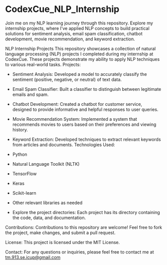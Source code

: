 # CodexCue_NLP_Internship
Join me on my NLP learning journey through this repository. Explore my internship projects, where I've applied NLP concepts to build practical solutions for sentiment analysis, email spam classification, chatbot development, movie recommendation, and keyword extraction.

NLP Internship Projects
This repository showcases a collection of natural language processing (NLP) projects I completed during my internship at CodexCue. These projects demonstrate my ability to apply NLP techniques to various real-world tasks.
Projects:
 * Sentiment Analysis: Developed a model to accurately classify the sentiment (positive, negative, or neutral) of text data.
 * Email Spam Classifier: Built a classifier to distinguish between legitimate emails and spam.
 * Chatbot Development: Created a chatbot for customer service, designed to provide informative and helpful responses to user queries.
 * Movie Recommendation System: Implemented a system that recommends movies to users based on their preferences and viewing history.
 * Keyword Extraction: Developed techniques to extract relevant keywords from articles and documents.
Technologies Used:
 * Python
 * Natural Language Toolkit (NLTK)
 * TensorFlow
 * Keras
 * Scikit-learn
 * Other relevant libraries as needed

 * Explore the project directories:
   Each project has its directory containing the code, data, and documentation.

Contributions:
Contributions to this repository are welcome! Feel free to fork the project, make changes, and submit a pull request.

License:
This project is licensed under the MIT License.

Contact:
For any questions or inquiries, please feel free to contact me at tm.913.se.icup@gmail.com

